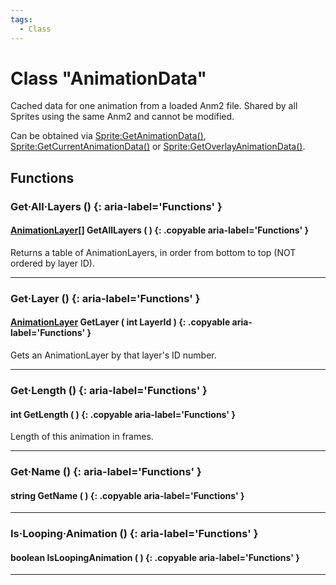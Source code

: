 ```yaml
---
tags:
  - Class
---
```

# Class "AnimationData"

Cached data for one animation from a loaded Anm2 file. Shared by all Sprites using the same Anm2 and cannot be modified.

Can be obtained via [Sprite:GetAnimationData()](Sprite.md#getanimationdata), [Sprite:GetCurrentAnimationData()](Sprite.md#getanimationdata) or [Sprite:GetOverlayAnimationData()](Sprite.md#getanimationdata).

## Functions

### Get·All·Layers () {: aria-label='Functions' }
#### [AnimationLayer](AnimationLayer.md)[] GetAllLayers ( ) {: .copyable aria-label='Functions' }
Returns a table of AnimationLayers, in order from bottom to top (NOT ordered by layer ID).

___
### Get·Layer () {: aria-label='Functions' }
#### [AnimationLayer](AnimationLayer.md) GetLayer ( int LayerId ) {: .copyable aria-label='Functions' }
Gets an AnimationLayer by that layer's ID number.

___
### Get·Length () {: aria-label='Functions' }
#### int GetLength ( ) {: .copyable aria-label='Functions' }
Length of this animation in frames.

___
### Get·Name () {: aria-label='Functions' }
#### string GetName ( ) {: .copyable aria-label='Functions' }

___
### Is·Looping·Animation () {: aria-label='Functions' }
#### boolean IsLoopingAnimation ( ) {: .copyable aria-label='Functions' }

___

